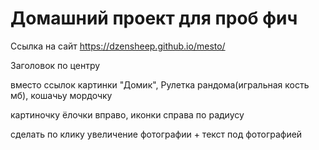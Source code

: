# Домашний проект для проб фич

Ссылка на сайт https://dzensheep.github.io/mesto/


<!-- 
Лапку сделать фиксированной, чтобы ехала вместе с экраном. По клику - возвращала в начало. -->

Заголовок по центру

вместо ссылок картинки "Домик", Рулетка рандома(игральная кость мб), кошачьу мордочку

картиночку ёлочки вправо, иконки справа по радиусу

сделать по клику увеличение фотографии + текст под фотографией
